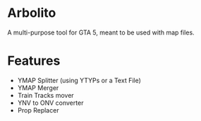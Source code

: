 # Arbolito

A multi-purpose tool for GTA 5, meant to be used with map files.

# Features

* YMAP Splitter (using YTYPs or a Text File)
* YMAP Merger
* Train Tracks mover
* YNV to ONV converter
* Prop Replacer
